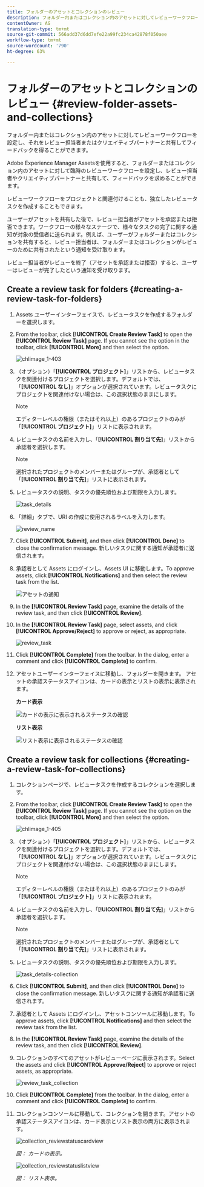 ```yaml
---
title: フォルダーのアセットとコレクションのレビュー
description: フォルダー内またはコレクション内のアセットに対してレビューワークフローを設定し、それをレビュー担当者またはクリエイティブパートナーと共有してフィードバックを得ることができます。
contentOwner: AG
translation-type: tm+mt
source-git-commit: 566add37d6dd7efe22a99fc234ca42878f050aee
workflow-type: tm+mt
source-wordcount: '790'
ht-degree: 63%

---
```



# フォルダーのアセットとコレクションのレビュー {#review-folder-assets-and-collections}

フォルダー内またはコレクション内のアセットに対してレビューワークフローを設定し、それをレビュー担当者またはクリエイティブパートナーと共有してフィードバックを得ることができます。

Adobe Experience Manager Assetsを使用すると、フォルダーまたはコレクション内のアセットに対して臨時のレビューワークフローを設定し、レビュー担当者やクリエイティブパートナーと共有して、フィードバックを求めることができます。

レビューワークフローをプロジェクトと関連付けることも、独立したレビュータスクを作成することもできます。

ユーザーがアセットを共有した後で、レビュー担当者がアセットを承認または拒否できます。ワークフローの様々なステージで、様々なタスクの完了に関する通知が対象の受信者に送られます。例えば、ユーザーがフォルダーまたはコレクションを共有すると、レビュー担当者は、フォルダーまたはコレクションがレビューのために共有されたという通知を受け取ります。

レビュー担当者がレビューを終了（アセットを承認または拒否）すると、ユーザーはレビューが完了したという通知を受け取ります。

## Create a review task for folders {#creating-a-review-task-for-folders}

1. Assets ユーザーインターフェイスで、レビュータスクを作成するフォルダーを選択します。
1. From the toolbar, click **[!UICONTROL Create Review Task]** to open the **[!UICONTROL Review Task]** page. If you cannot see the option in the toolbar, click **[!UICONTROL More]** and then select the option.

   ![chlimage_1-403](assets/chlimage_1-403.png)

1. （オプション）「**[!UICONTROL プロジェクト]**」リストから、レビュータスクを関連付けるプロジェクトを選択します。デフォルトでは、「**[!UICONTROL なし]**」オプションが選択されています。レビュータスクにプロジェクトを関連付けない場合は、この選択状態のままにします。

   >[!NOTE]
   >
   >エディターレベルの権限（またはそれ以上）のあるプロジェクトのみが「**[!UICONTROL プロジェクト]**」リストに表示されます。

1. レビュータスクの名前を入力し、「**[!UICONTROL 割り当て先]**」リストから承認者を選択します。

   >[!NOTE]
   >
   >選択されたプロジェクトのメンバーまたはグループが、承認者として「**[!UICONTROL 割り当て先]**」リストに表示されます。

1. レビュータスクの説明、タスクの優先順位および期限を入力します。

   ![task_details](assets/task_details.png)

1. 「詳細」タブで、URI の作成に使用されるラベルを入力します。

   ![review_name](assets/review_name.png)

1. Click **[!UICONTROL Submit]**, and then click **[!UICONTROL Done]** to close the confirmation message. 新しいタスクに関する通知が承認者に送信されます。
1. 承認者として Assets にログインし、Assets UI に移動します。To approve assets, click **[!UICONTROL Notifications]** and then select the review task from the list.

   ![アセットの通知](assets/aemAssetsNotification.png)

1. In the **[!UICONTROL Review Task]** page, examine the details of the review task, and then click **[!UICONTROL Review]**.
1. In the **[!UICONTROL Review Task]** page, select assets, and click **[!UICONTROL Approve/Reject]** to approve or reject, as appropriate.

   ![review_task](assets/review_task.png)

1. Click **[!UICONTROL Complete]** from the toolbar. In the dialog, enter a comment and click  **[!UICONTROL Complete]** to confirm.
1. アセットユーザーインターフェイスに移動し、フォルダーを開きます。 アセットの承認ステータスアイコンは、カードの表示とリストの表示に表示されます。

   **カード表示**

   ![カードの表示に表示されるステータスの確認](assets/chlimage_1-404.png)

   **リスト表示**

   ![リスト表示に表示されるステータスの確認](assets/review_status_listview.png)

## Create a review task for collections {#creating-a-review-task-for-collections}

1. コレクションページで、レビュータスクを作成するコレクションを選択します。
1. From the toolbar, click **[!UICONTROL Create Review Task]** to open the **[!UICONTROL Review Task]** page. If you cannot see the option on the toolbar, click **[!UICONTROL More]** and then select the option.

   ![chlimage_1-405](assets/chlimage_1-405.png)

1. （オプション）「**[!UICONTROL プロジェクト]**」リストから、レビュータスクを関連付けるプロジェクトを選択します。デフォルトでは、「**[!UICONTROL なし]**」オプションが選択されています。レビュータスクにプロジェクトを関連付けない場合は、この選択状態のままにします。

   >[!NOTE]
   >
   >エディターレベルの権限（またはそれ以上）のあるプロジェクトのみが「**[!UICONTROL プロジェクト]**」リストに表示されます。

1. レビュータスクの名前を入力し、「**[!UICONTROL 割り当て先]**」リストから承認者を選択します。

   >[!NOTE]
   >
   >選択されたプロジェクトのメンバーまたはグループが、承認者として「**[!UICONTROL 割り当て先]**」リストに表示されます。

1. レビュータスクの説明、タスクの優先順位および期限を入力します。

   ![task_details-collection](assets/task_details-collection.png)

1. Click **[!UICONTROL Submit]**, and then click **[!UICONTROL Done]** to close the confirmation message. 新しいタスクに関する通知が承認者に送信されます。
1. 承認者として Assets にログインし、アセットコンソールに移動します。To approve assets, click **[!UICONTROL Notifications]** and then select the review task from the list.
1. In the **[!UICONTROL Review Task]** page, examine the details of the review task, and then click **[!UICONTROL Review]**.
1. コレクションのすべてのアセットがレビューページに表示されます。Select the assets and click **[!UICONTROL Approve/Reject]** to approve or reject assets, as appropriate.

   ![review_task_collection](assets/review_task_collection.png)

1. Click **[!UICONTROL Complete]** from the toolbar. In the dialog, enter a comment and click **[!UICONTROL Complete]** to confirm.
1. コレクションコンソールに移動して、コレクションを開きます。アセットの承認ステータスアイコンは、カード表示とリスト表示の両方に表示されます。

   ![collection_reviewstatuscardview](assets/collection_reviewstatuscardview.png)

   *図： カードの表示。*

   ![collection_reviewstatuslistview](assets/collection_reviewstatuslistview.png)

   *図： リスト表示。*
